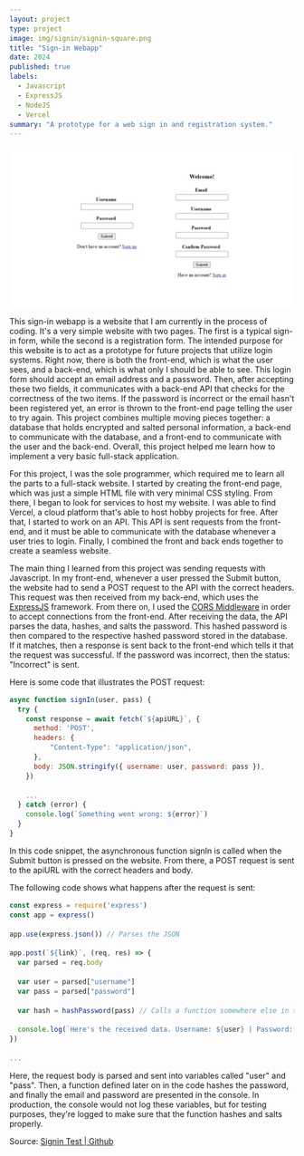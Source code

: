```yaml
---
layout: project
type: project
image: img/signin/signin-square.png
title: "Sign-in Webapp"
date: 2024
published: true
labels:
  - Javascript
  - ExpressJS
  - NodeJS
  - Vercel
summary: "A prototype for a web sign in and registration system."
---
```


<img class="img-fluid" src="../img/signin/signin-header.png">

This sign-in webapp is a website that I am currently in the process of coding. It's a very simple website with two pages. The first is a typical sign-in form, while the second is a registration form. The intended purpose for this website is to act as a prototype for future projects that utilize login systems. Right now, there is both the front-end, which is what the user sees, and a back-end, which is what only I should be able to see. This login form should accept an email address and a password. Then, after accepting these two fields, it communicates with a back-end API that checks for the correctness of the two items. If the password is incorrect or the email hasn't been registered yet, an error is thrown to the front-end page telling the user to try again. This project combines multiple moving pieces together: a database that holds encrypted and salted personal information, a back-end to communicate with the database, and a front-end to communicate with the user and the back-end. Overall, this project helped me learn how to implement a very basic full-stack application.

For this project, I was the sole programmer, which required me to learn all the parts to a full-stack website. I started by creating the front-end page, which was just a simple HTML file with very minimal CSS styling. From there, I began to look for services to host my website. I was able to find Vercel, a cloud platform that's able to host hobby projects for free. After that, I started to work on an API. This API is sent requests from the front-end, and it must be able to communicate with the database whenever a user tries to login. Finally, I combined the front and back ends together to create a seamless website.

The main thing I learned from this project was sending requests with Javascript. In my front-end, whenever a user pressed the Submit button, the website had to send a POST request to the API with the correct headers. This request was then received from my back-end, which uses the [ExpressJS](https://expressjs.com/) framework. From there on, I used the [CORS Middleware](https://expressjs.com/en/resources/middleware/cors.html) in order to accept connections from the front-end. After receiving the data, the API parses the data, hashes, and salts the password. This hashed password is then compared to the respective hashed password stored in the database. If it matches, then a response is sent back to the front-end which tells it that the request was successful. If the password was incorrect, then the status: "Incorrect" is sent.

Here is some code that illustrates the POST request:

```javascript
async function signIn(user, pass) {
  try {
    const response = await fetch(`${apiURL}`, {
      method: 'POST',
      headers: {
          "Content-Type": "application/json",
      },
      body: JSON.stringify({ username: user, password: pass }),
    })

    ...
  } catch (error) {
    console.log(`Something went wrong: ${error}`)
  }
}
```

In this code snippet, the asynchronous function signIn is called when the Submit button is pressed on the website. From there, a POST request is sent to the apiURL with the correct headers and body. 

The following code shows what happens after the request is sent:

```javascript
const express = require('express')
const app = express()

app.use(express.json()) // Parses the JSON

app.post(`${link}`, (req, res) => {
  var parsed = req.body

  var user = parsed["username"]
  var pass = parsed["password"]

  var hash = hashPassword(pass) // Calls a function somewhere else in the code

  console.log(`Here's the received data. Username: ${user} | Password: ${pass}`)
})

...
```

Here, the request body is parsed and sent into variables called "user" and "pass". Then, a function defined later on in the code hashes the password, and finally the email and password are presented in the console. In production, the console would not log these variables, but for testing purposes, they're logged to make sure that the function hashes and salts properly.


Source: <a href="https://github.com/min-808/signin_test">Signin Test | Github</a>